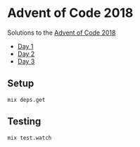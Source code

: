 # Advent of Code 2018

Solutions to the [Advent of Code 2018](https://adventofcode.com/2018/)

- [Day 1](lib/chronal_calibration.ex)
- [Day 2](lib/inventory_management_system.ex)
- [Day 3](lib/fabric_slicer.ex)

## Setup

`mix deps.get`

## Testing

`mix test.watch`
